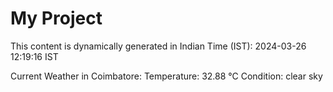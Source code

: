 # My Project

This content is dynamically generated in Indian Time (IST): 2024-03-26 12:19:16 IST


Current Weather in Coimbatore:
Temperature: 32.88 °C
Condition: clear sky
